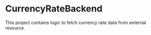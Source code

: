 # CurrencyRateBackend

This project contains logic to fetch currency rate data from external resource.


